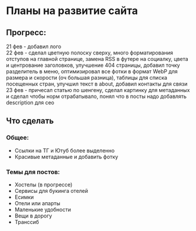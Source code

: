 # Планы на развитие сайта

## Прогресс:
21 фев - добавил лого  
22 фев - сделал цветную полоску сверху, много форматирования отступов на главной странице, замена RSS в футере на социалку, цвета и центрование заголовков, улучшение 404 страницы, добавил точку разделитель в меню, оптимизировал все фотки в формат WebP для размера и скорости (оч большая разница), таблицы для списка посещенных стран, улучшил текст в about, добавил контакты для связи  
23 фев - причесал статью по шенгену, сделал картинку для метаданных и сделал чтобы норм отрабатывало, понял что в посты надо добавлять description для сео

## Что сделать
### Общее:
- Ссылки на ТГ и Ютуб более выделенно
- Красивые метаданные и добавить фотку

### Темы для постов:
- Хостелы (в прогрессе)
- Сервисы для букинга отелей
- Есимки
- Отели или апарты
- Маленькие удобности
- Вещи в дорогу
- Транссиб
